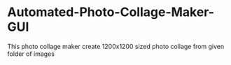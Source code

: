 # Automated-Photo-Collage-Maker-GUI
This photo collage maker create 1200x1200 sized photo collage from given folder of images
